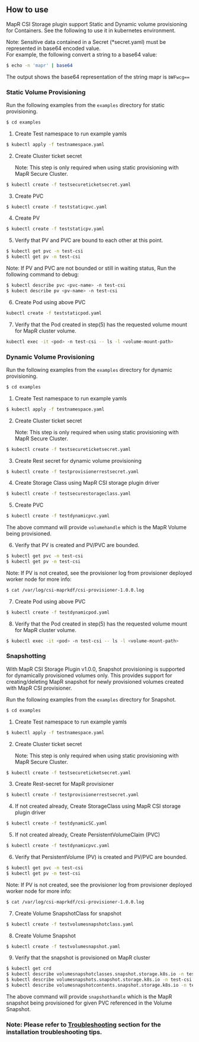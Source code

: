 ## How to use

MapR CSI Storage plugin support Static and Dynamic volume provisioning for Containers. See the following to use it in 
kubernetes environment.

Note: Sensitive data contained in a Secret (*secret.yaml) must be represented in base64 encoded value.  
For example, the following convert a string to a base64 value:  
```bash
$ echo -n 'mapr' | base64
```  
The output shows the base64 representation of the string mapr is `bWFwcg==`

      
### Static Volume Provisioning

Run the following examples from the `examples` directory for static provisioning.

```bash
$ cd examples
```

1) Create Test namespace to run example yamls

```bash
$ kubectl apply -f testnamespace.yaml
```

2) Create Cluster ticket secret

   Note: This step is only required when using static provisioning with MapR Secure Cluster.

```bash
$ kubectl create -f testsecureticketsecret.yaml
```

3) Create PVC

```bash
$ kubectl create -f teststaticpvc.yaml
```

4) Create PV

```bash
$ kubectl create -f teststaticpv.yaml
```

5) Verify that PV and PVC are bound to each other at this point.

```bash
$ kubectl get pvc -n test-csi
$ kubectl get pv -n test-csi
```

Note: If PV and PVC are not bounded or still in waiting status, Run the following command to debug:

```bash
$ kubectl describe pvc <pvc-name> -n test-csi
$ kubect describe pv <pv-name> -n test-csi 
```
6) Create Pod using above PVC

```bash
kubectl create -f teststaticpod.yaml
```

7) Verify that the Pod created in step(5) has the requested volume mount for MapR cluster volume.

```bash
kubectl exec -it <pod> -n test-csi -- ls -l <volume-mount-path>
```

### Dynamic Volume Provisioning

Run the following examples from the `examples` directory for dynamic provisioning.

```bash
$ cd examples
```

1) Create Test namespace to run example yamls

```bash
$ kubectl apply -f testnamespace.yaml
```

2) Create Cluster ticket secret
   
   Note: This step is only required when using static provisioning with MapR Secure Cluster.

```bash
$ kubectl create -f testsecureticketsecret.yaml
```

3) Create Rest secret for dynamic volume provisioning

```bash
$ kubectl create -f testprovisionerrestsecret.yaml
```

4) Create Storage Class using MapR CSI storage plugin driver

```bash
$ kubectl create -f testsecurestorageclass.yaml
```

5) Create PVC

```bash
$ kubectl create -f testdynamicpvc.yaml
```

The above command will provide `volumehandle` which is the MapR Volume being provisioned.

6) Verify that PV is created and PV/PVC are bounded.

```bash
$ kubectl get pvc -n test-csi
$ kubectl get pv -n test-csi
```

Note: If PV is not created, see the provisioner log from provisioner deployed worker node for more info:

```bash
$ cat /var/log/csi-maprkdf/csi-provisioner-1.0.0.log
```

7) Create Pod using above PVC

```bash
$ kubectl create -f testdynamicpod.yaml
```

8) Verify that the Pod created in step(5) has the requested volume mount for MapR cluster volume.

```bash
$ kubectl exec -it <pod> -n test-csi -- ls -l <volume-mount-path>
```

### Snapshotting

With MapR CSI Storage Plugin v1.0.0, Snapshot provisioning is supported for dynamically provisioned volumes only. This provides
 support for creating/deleting MapR snapshot for newly provisioned volumes created with MapR CSI provisioner.
 
Run the following examples from the `examples` directory for Snapshot.

```bash
$ cd examples
```

1) Create Test namespace to run example yamls

```bash
$ kubectl apply -f testnamespace.yaml
```

2) Create Cluster ticket secret
      
   Note: This step is only required when using static provisioning with MapR Secure Cluster.

```bash
$ kubectl create -f testsecureticketsecret.yaml
```

3) Create Rest-secret for MapR provisioner

```bash
$ kubectl create -f testprovisionerrestsecret.yaml
```

4) If not created already, Create StorageClass using MapR CSI storage plugin driver

```bash
$ kubectl create -f testdynamicSC.yaml
```

5) If not created already, Create PersistentVolumeClaim (PVC)

```bash
$ kubectl create -f testdynamicpvc.yaml
```

6) Verify that PersistentVolume (PV) is created and PV/PVC are bounded.

```bash
$ kubectl get pvc -n test-csi
$ kubectl get pv -n test-csi
```

Note: If PV is not created, see the provisioner log from provisioner deployed worker node for more info:

```bash
$ cat /var/log/csi-maprkdf/csi-provisioner-1.0.0.log
```

7) Create Volume SnapshotClass for snapshot

```bash
$ kubectl create -f testvolumesnapshotclass.yaml
```

8) Create Volume Snapshot

```bash
$ kubectl create -f testvolumesnapshot.yaml
```

9) Verify that the snapshot is provisioned on MapR cluster

```bash
$ kubectl get crd
$ kubectl describe volumesnapshotclasses.snapshot.storage.k8s.io -n test-csi
$ kubectl describe volumesnapshots.snapshot.storage.k8s.io -n test-csi
$ kubectl describe volumesnapshotcontents.snapshot.storage.k8s.io -n test-csi
```

The above command will provide `snapshothandle` which is the MapR snapshot being provisioned for given PVC 
 referenced in the Volume Snapshot.
 
### Note: Please refer to [Troubleshooting](troubleshooting.md) section for the installation troubleshooting tips.
